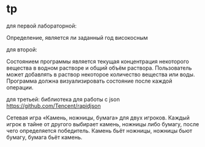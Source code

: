 # tp
для первой лабораторной: 

Определение, является ли заданный год високосным

для второй: 

Состоянием программы является текущая концентрация
некоторого вещества в водном растворе и общий объём
раствора. Пользователь может добавлять в раствор
некоторое количество вещества или воды. Программа
должна визуализировать состояние после каждой операции.

для третьей:
библиотека для работы с json https://github.com/Tencent/rapidjson

Сетевая игра «Камень, ножницы, бумага» для двух
игроков. Каждый игрок в тайне от другого выбирает камень,
ножницы либо бумагу, после чего определяется победитель.
Камень бьёт ножницы, ножницы бьют бумагу, бумага бьёт
камень.
